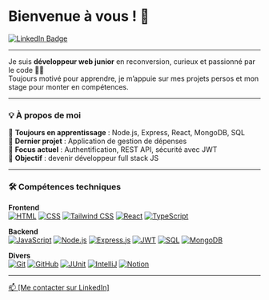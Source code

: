 # Bienvenue à vous ! 👋 
<a href="https://www.linkedin.com/in/stevenriviere">
  <img src="https://img.shields.io/badge/LinkedIn-blue?style=for-the-badge&logo=linkedin&logoColor=white" alt="LinkedIn Badge"/>
</a>

---

Je suis **développeur web junior** en reconversion, curieux et passionné par le code 👨‍💻  
Toujours motivé pour apprendre, je m’appuie sur mes projets persos et mon stage pour monter en compétences.

---

### 💡 À propos de moi

🌱 **Toujours en apprentissage** : Node.js, Express, React, MongoDB, SQL  
🚀 **Dernier projet** : Application de gestion de dépenses  
🔐 **Focus actuel** : Authentification, REST API, sécurité avec JWT  
🎯 **Objectif** : devenir développeur full stack JS

---

### 🛠️ Compétences techniques

**Frontend**  
<a href="https://developer.mozilla.org/fr/docs/Web/HTML" target="_blank"><img src="https://img.shields.io/badge/HTML-E34F26?style=flat&logo=html5&logoColor=white" alt="HTML"/></a> <a href="https://developer.mozilla.org/fr/docs/Web/CSS" target="_blank"> <img src="https://img.shields.io/badge/CSS-1572B6?style=flat&logo=css3&logoColor=white" alt="CSS"/></a> <a href="https://tailwindcss.com/docs" target="_blank"><img src="https://img.shields.io/badge/TailwindCSS-06B6D4?style=flat&logo=tailwindcss&logoColor=white" alt="Tailwind CSS"/></a> <a href="https://fr.reactjs.org/" target="_blank"><img src="https://img.shields.io/badge/React-61DAFB?style=flat&logo=react&logoColor=black" alt="React"/></a> <a href="https://www.typescriptlang.org/docs/" target="_blank"><img src="https://img.shields.io/badge/TypeScript-3178C6?style=flat&logo=typescript&logoColor=white" alt="TypeScript"/></a>

**Backend**  
<a href="https://developer.mozilla.org/fr/docs/Web/JavaScript" target="_blank"><img src="https://img.shields.io/badge/JavaScript-F7DF1E?style=flat&logo=javascript&logoColor=black" alt="JavaScript"/></a> <a href="https://nodejs.org/en/docs" target="_blank"><img src="https://img.shields.io/badge/Node.js-339933?style=flat&logo=nodedotjs&logoColor=white" alt="Node.js"/></a> <a href="https://expressjs.com/fr/" target="_blank"><img src="https://img.shields.io/badge/Express.js-000000?style=flat&logo=express&logoColor=white" alt="Express.js"/></a> <a href="https://jwt.io/introduction" target="_blank"><img src="https://img.shields.io/badge/JWT-000000?style=flat&logo=jsonwebtokens&logoColor=white" alt="JWT"/></a> <a href="https://sql.sh/" target="_blank"><img src="https://img.shields.io/badge/SQL-003B57?style=flat&logo=sqlite&logoColor=white" alt="SQL"/></a> <a href="https://www.mongodb.com/docs/" target="_blank"><img src="https://img.shields.io/badge/MongoDB-47A248?style=flat&logo=mongodb&logoColor=white" alt="MongoDB"/></a>

**Divers**  
<a href="https://git-scm.com/doc" target="_blank"><img src="https://img.shields.io/badge/Git-F05032?style=flat&logo=git&logoColor=white" alt="Git"/></a> <a href="https://github.com" target="_blank"><img src="https://img.shields.io/badge/GitHub-181717?style=flat&logo=github&logoColor=white" alt="GitHub"/></a> <a href="https://junit.org/junit5/docs/current/user-guide/" target="_blank"><img src="https://img.shields.io/badge/JUnit-25A162?style=flat&logo=junit5&logoColor=white" alt="JUnit"/></a> <a href="https://www.jetbrains.com/idea/" target="_blank"><img src="https://img.shields.io/badge/IntelliJIDEA-000000?style=flat&logo=intellijidea&logoColor=white" alt="IntelliJ"/></a> <a href="https://www.notion.so/fr-fr/product" target="_blank"><img src="https://img.shields.io/badge/Notion-000000?style=flat&logo=notion&logoColor=white" alt="Notion"/></a>

---
<a href="https://www.linkedin.com/in/stevenriviere">
📫 [Me contacter sur LinkedIn] 
</a>
